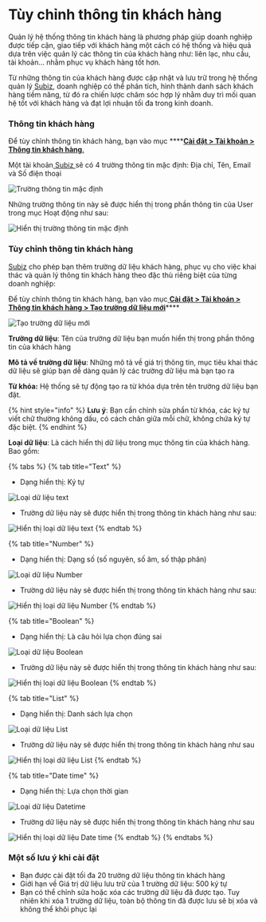 # Tùy chỉnh thông tin khách hàng

Quản lý hệ thống thông tin khách hàng là phương pháp giúp doanh nghiệp được tiếp cận, giao tiếp với khách hàng một cách có hệ thống và hiệu quả dựa trên việc quản lý các thông tin của khách hàng như: liên lạc, nhu cầu, tài khoản… nhằm phục vụ khách hàng tốt hơn.

Từ những thông tin của khách hàng được cập nhật và lưu trữ trong hệ thống quản lý [Subiz](https://subiz.com/vi/), doanh nghiệp có thể phân tích, hình thành danh sách khách hàng tiềm năng, từ đó ra chiến lược chăm sóc hợp lý nhằm duy trì mối quan hệ tốt với khách hàng và đạt lợi nhuận tối đa trong kinh doanh.

### Thông tin khách hàng

Để tùy chỉnh thông tin khách hàng, bạn vào mục ****[**Cài đặt &gt; Tài khoản &gt; Thông tin khách hàng**.](https://app.subiz.com/settings/user-attributes)

Một tài khoản[ Subiz ](https://subiz.com/vi/)sẽ có 4 trường thông tin mặc định: Địa chỉ, Tên, Email và Số điện thoại

![Tr&#x1B0;&#x1EDD;ng th&#xF4;ng tin m&#x1EB7;c &#x111;&#x1ECB;nh](../../.gitbook/assets/thong-tin-khach-hang%20%281%29.png)

Những trường thông tin này sẽ được hiển thị trong phần thông tin của User trong mục Hoạt động như sau:

![Hi&#x1EC3;n th&#x1ECB; tr&#x1B0;&#x1EDD;ng th&#xF4;ng tin m&#x1EB7;c &#x111;&#x1ECB;nh](../../.gitbook/assets/hien-thi-thong-tin-khach-hang.png)

### Tùy chỉnh thông tin khách hàng

[Subiz](https://subiz.com/vi/) cho phép bạn thêm trường dữ liệu khách hàng, phục vụ cho việc khai thác và quản lý thông tin khách hàng theo đặc thù riêng biệt của từng doanh nghiệp:

Để tùy chỉnh thông tin khách hàng, bạn vào mục[ **Cài đặt &gt; Tài khoản &gt; Thông tin khách hàng &gt; Tạo trường dữ liệu mới**](https://app.subiz.com/settings/user-attributes#)\*\*\*\*

![T&#x1EA1;o tr&#x1B0;&#x1EDD;ng d&#x1EEF; li&#x1EC7;u m&#x1EDB;i](../../.gitbook/assets/loai-du-lieu.png)

**Trường dữ liệu**: Tên của trường dữ liệu bạn muốn hiển thị trong phần thông tin của khách hàng

**Mô tả về trường dữ liệu**:  Những mô tả về giá trị thông tin, mục tiêu khai thác dữ liệu sẽ giúp bạn dễ dàng quản lý các trường dữ liệu mà bạn tạo ra

**Từ khóa:** Hệ thống sẽ tự động tạo ra từ khóa dựa trên tên trường dữ liệu bạn đặt. 

{% hint style="info" %}
**Lưu ý**: Bạn cần chỉnh sửa phần từ khóa, các ký tự viết chữ thường không dấu, có cách chân giữa mỗi chữ, không chứa ký tự đặc biệt.
{% endhint %}

**Loại dữ liệu**: Là cách hiển thị dữ liệu trong mục thông tin của khách hàng. Bao gồm:

{% tabs %}
{% tab title="Text" %}
* Dạng hiển thị: Ký tự

![Lo&#x1EA1;i d&#x1EEF; li&#x1EC7;u text](../../.gitbook/assets/thong-tin-khach-hang_text.png)

* Trường dữ liệu này sẽ được hiển thị trong thông tin khách hàng  như sau:

![Hi&#x1EC3;n th&#x1ECB; lo&#x1EA1;i d&#x1EEF; li&#x1EC7;u text](../../.gitbook/assets/thong-tin-khach-hang_text-1.png)
{% endtab %}

{% tab title="Number" %}
* Dạng hiển thị: Dạng số \(số nguyên, số âm, số thập phân\)

![Lo&#x1EA1;i d&#x1EEF; li&#x1EC7;u Number](../../.gitbook/assets/thong-tin-khach-hang_-number_1%20%281%29.png)

* Trường dữ liệu này sẽ được hiển thị trong thông tin khách hàng  như sau:

![Hi&#x1EC3;n th&#x1ECB; lo&#x1EA1;i d&#x1EEF; li&#x1EC7;u Number](../../.gitbook/assets/thong-tin-khach-hang_-number%20%281%29.png)
{% endtab %}

{% tab title="Boolean" %}
* Dạng hiển thị: Là câu hỏi lựa chọn đúng sai

![Lo&#x1EA1;i d&#x1EEF; li&#x1EC7;u Boolean](../../.gitbook/assets/thong-tin-khach-hang_boolean.png)

* Trường dữ liệu này sẽ được hiển thị trong thông tin khách hàng  như sau:

![Hi&#x1EC3;n th&#x1ECB; lo&#x1EA1;i d&#x1EEF; li&#x1EC7;u Boolean](../../.gitbook/assets/thong-tin-khach-hang_boolean-1.png)
{% endtab %}

{% tab title="List" %}
* Dạng hiển thị: Danh sách lựa chọn

![Lo&#x1EA1;i d&#x1EEF; li&#x1EC7;u List](../../.gitbook/assets/thong-tin-khach-hang_-list.png)

* Trường dữ liệu này sẽ được hiển thị trong thông tin khách hàng  như sau

![Hi&#x1EC3;n th&#x1ECB; lo&#x1EA1;i d&#x1EEF; li&#x1EC7;u List](../../.gitbook/assets/thong-tin-khach-hang_-list-1%20%281%29.png)
{% endtab %}

{% tab title="Date time" %}
* Dạng hiển thị:  Lựa chọn thời gian

![Lo&#x1EA1;i d&#x1EEF; li&#x1EC7;u Datetime](../../.gitbook/assets/thong-tin-khach-hang_datetime.png)

* Trường dữ liệu này sẽ được hiển thị trong thông tin khách hàng  như sau

![Hi&#x1EC3;n th&#x1ECB; lo&#x1EA1;i d&#x1EEF; li&#x1EC7;u Date time](../../.gitbook/assets/datet-time.png)
{% endtab %}
{% endtabs %}

### Một số lưu ý khi cài đặt

* Bạn được cài đặt tối đa 20 trường dữ liệu thông tin khách hàng
* Giới hạn về Giá trị dữ liệu lưu trữ của 1 trường dữ liệu: 500 ký tự
* Bạn có thể chỉnh sửa hoặc xóa các trường dữ liệu đã được tạo. Tuy nhiên khi xóa 1 trường dữ liệu, toàn bộ thông tin đã được lưu sẽ bị xóa và không thể khôi phục lại 



